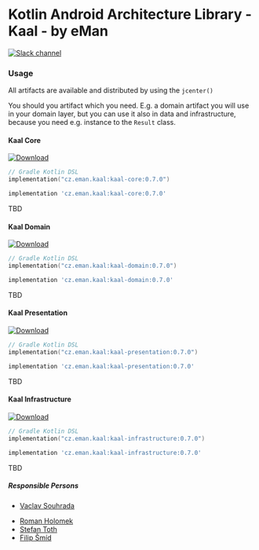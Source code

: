 # Kotlin Android Architecture Library - Kaal - by eMan

[![Slack channel](https://img.shields.io/badge/Chat-Slack-blue.svg)](https://kotlinlang.slack.com/messages/kaal/)

### Usage

All artifacts are available and distributed by using the `jcenter()`

You should you artifact which you need. E.g. a domain artifact you will use in your domain layer, 
but you can use it also in data and infrastructure, because you need e.g. instance to the `Result` class.



#### Kaal Core
[![Download](https://api.bintray.com/packages/emanprague/maven/cz.eman.kaal.core/images/download.svg?version=0.7.0)](https://bintray.com/emanprague/maven/cz.eman.kaal.core/0.7.0/link)

```kotlin
// Gradle Kotlin DSL
implementation("cz.eman.kaal:kaal-core:0.7.0")
```

```groovy
implementation 'cz.eman.kaal:kaal-core:0.7.0'
```

TBD

#### Kaal Domain
[![Download](https://api.bintray.com/packages/emanprague/maven/cz.eman.kaal.domain/images/download.svg?version=0.7.0)](https://bintray.com/emanprague/maven/cz.eman.kaal.domain/0.7.0/link)

```kotlin
// Gradle Kotlin DSL
implementation("cz.eman.kaal:kaal-domain:0.7.0")
```

```groovy
implementation 'cz.eman.kaal:kaal-domain:0.7.0'
```

TBD

#### Kaal Presentation
[![Download](https://api.bintray.com/packages/emanprague/maven/cz.eman.kaal.presentation/images/download.svg?version=0.7.0)](https://bintray.com/emanprague/maven/cz.eman.kaal.presentation/0.7.0/link)

```kotlin
// Gradle Kotlin DSL
implementation("cz.eman.kaal:kaal-presentation:0.7.0")
```

```groovy
implementation 'cz.eman.kaal:kaal-presentation:0.7.0'
```

TBD

#### Kaal Infrastructure
[![Download](https://api.bintray.com/packages/emanprague/maven/cz.eman.kaal.infrastructure/images/download.svg?version=0.7.0)](https://bintray.com/emanprague/maven/cz.eman.kaal.infrastructure/0.7.0/link)

```kotlin
// Gradle Kotlin DSL
implementation("cz.eman.kaal:kaal-infrastructure:0.7.0")
```

```groovy
implementation 'cz.eman.kaal:kaal-infrastructure:0.7.0'
```

TBD

##### Responsible Persons
* [Vaclav Souhrada](mailto:vaclav.souhrada@eman.cz)
- [Roman Holomek](mailto:roman.holomek@eman.cz)
- [Stefan Toth](mailto:stefan.toth@eman.cz)
- [Filip Šmíd](mailto:filip.smid@eman.cz)
